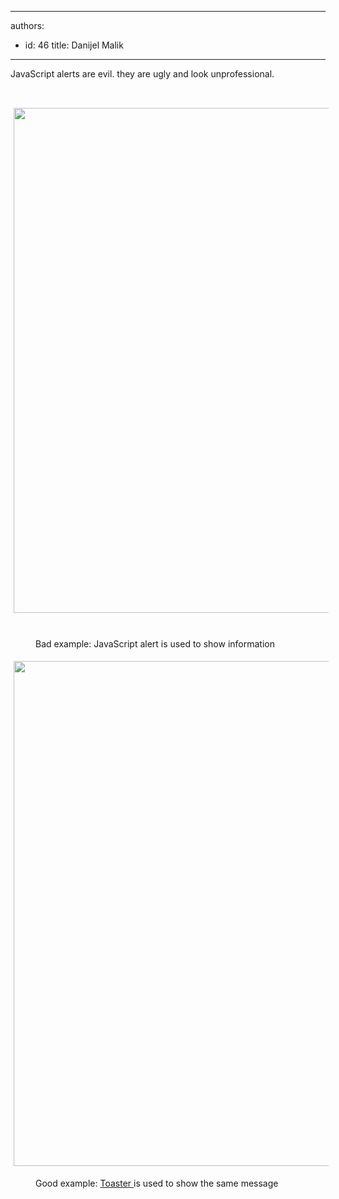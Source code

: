 

---
authors:
  - id: 46
    title: Danijel Malik
---




<span class='intro'> ​​​JavaScript alerts are&#160;evil. they are ugly and look&#160;unprofessional. </span>

<p><span style="font-size&#58;10.8px;"><span style="font-size&#58;10.8pt;display&#58;none;"></span><br></span></p><p><span style="font-size&#58;14.4px;line-height&#58;23.04px;"><img src="/SiteAssets/do-you-use-javascript-alert/JS_Alert.png" alt="" style="margin&#58;5px;width&#58;808px;" /></span>&#160;<span style="color&#58;#555555;font-size&#58;0.9rem;font-weight&#58;bold;line-height&#58;1.5em;">​​</span></p><dd class="ssw15-rteElement-FigureBad">B​​​​​​​​ad example&#58; JavaScript alert is used to show information</dd><p><span style="font-size&#58;14.4px;line-height&#58;23.04px;"><img src="/SiteAssets/do-you-use-javascript-alert/Toastr_Alert.png" alt="" style="margin&#58;5px;width&#58;808px;" /><br></span></p><dd class="ssw15-rteElement-FigureGood">Good example&#58; <a href="https&#58;//github.com/CodeSeven/toastr">Toaster </a>is used​​ to show the same message</dd>


